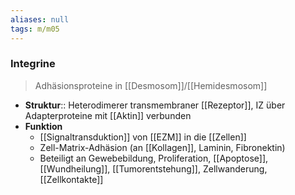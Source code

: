 ```yaml
---
aliases: null
tags: m/m05
---
```

### Integrine
> Adhäsionsproteine in [[Desmosom]]/[[Hemidesmosom]]
- **Struktur**:: Heterodimerer transmembraner  [[Rezeptor]], IZ über Adapterproteine mit [[Aktin]] verbunden
- **Funktion** 
	- [[Signaltransduktion]] von [[EZM]] in die [[Zellen]]
	- Zell-Matrix-Adhäsion (an [[Kollagen]], Laminin, Fibronektin)
	- Beteiligt an Gewebebildung, Proliferation, [[Apoptose]], [[Wundheilung]], [[Tumorentstehung]], Zellwanderung, [[Zellkontakte]]